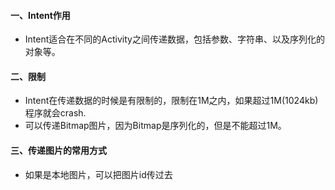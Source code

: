#### 一、Intent作用

- Intent适合在不同的Activity之间传递数据，包括参数、字符串、以及序列化的对象等。

#### 二、限制

- Intent在传递数据的时候是有限制的，限制在1M之内，如果超过1M(1024kb)程序就会crash.
- 可以传递Bitmap图片，因为Bitmap是序列化的，但是不能超过1M。

#### 三、传递图片的常用方式

- 如果是本地图片，可以把图片id传过去